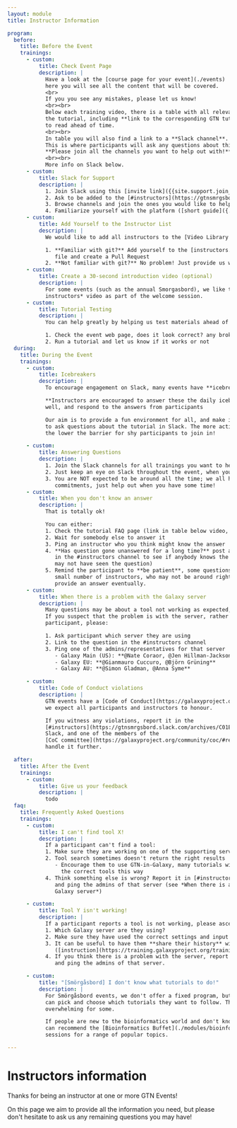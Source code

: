 ```yaml
---
layout: module
title: Instructor Information

program:
  before:
    title: Before the Event
    trainings:
      - custom:
          title: Check Event Page
          description: |
            Have a look at the [course page for your event](./events)
            here you will see all the content that will be covered.
            <br>
            If you you see any mistakes, please let us know!
            <br><br>
            Below each training video, there is a table with all relevant information regarding
            the tutorial, including **link to the corresponding GTN tutorial**, which you may wish
            to read ahead of time.
            <br><br>
            In table you will also find a link to a **Slack channel**.
            This is where participants will ask any questions about this tutorial.
            **Please join all the channels you want to help out with!**.
            <br><br>
            More info on Slack below.
      - custom:
          title: Slack for Support
          description: |
            1. Join Slack using this [invite link]({{site.support.join_link}})
            2. Ask to be added to the [#instructors](https://gtnsmrgsbord.slack.com/archives/C01ES97MZBN) channel.
            3. Browse channels and join the ones you would like to help with!
            4. Familiarize yourself with the platform ([short guide]({./instructors/slack.html}}))
      - custom:
          title: Add Yourself to the Instructor List
          description: |
            We would like to add all instructors to the [Video Library Hall-of-Fame](./contributors)! (And to your event page).

            1. **Familiar with git?** Add yourself to the [instructors.yaml](https://github.com/gallantries/video-library/blob/main/docs/instructors.yaml)
               file and create a Pull Request
            2. **Not familiar with git?** No problem! Just provide us with your name, affiation, and (optionally) a profile picture, and we will add you to the list. You can ask in the [#instructors](https://gtnsmrgsbord.slack.com/archives/C01ES97MZBN) channel of Slack (or via DM)
      - custom:
          title: Create a 30-second introduction video (optional)
          description: |
            For some events (such as the annual Smorgasbord), we like to have a *Meet your
            instructors* video as part of the welcome session.
      - custom:
          title: Tutorial Testing
          description: |
            You can help greatly by helping us test materials ahead of time!

            1. Check the event web page, does it look correct? any broken links? etc
            2. Run a tutorial and let us know if it works or not
  during:
    title: During the Event
    trainings:
      - custom:
          title: Icebreakers
          description: |
            To encourage engagement on Slack, many events have **icebreaker questions**

            **Instructors are encouraged to answer these the daily icebreakers** in Slack as
            well, and respond to the answers from participants

            Our aim is to provide a fun environment for all, and make it easier for participants
            to ask questions about the tutorial in Slack. The more activity there is on Slack,
            the lower the barrier for shy participants to join in!

      - custom:
          title: Answering Questions
          description: |
            1. Join the Slack channels for all trainings you want to help out with.
            2. Just keep an eye on Slack throughout the event, when you can.
            3. You are NOT expected to be around all the time; we all have jobs and other
               commitments, just help out when you have some time!
      - custom:
          title: When you don't know an answer
          description: |
            That is totally ok!

            You can either:
            1. Check the tutorial FAQ page (link in table below video, top of Slack channel)
            2. Wait for somebody else to answer it
            3. Ping an instructor who you think might know the answer
            4. **Has question gone unanswered for a long time?** post a link to it
               in the #instructors channel to see if anybody knows the answer (other instructors
               may not have seen the question)
            5. Remind the participant to **be patient**, some questions can only be answered by a
               small number of instructors, who may not be around right now, but they will
               provide an answer eventually.
      - custom:
          title: When there is a problem with the Galaxy server
          description: |
            Many questions may be about a tool not working as expected, or other problems with Galaxy
            If you suspect that the problem is with the server, rather than a mistake by the
            participant, please:

            1. Ask participant which server they are using
            2. Link to the question in the #instructors channel
            3. Ping one of the admins/representatives for that server
               - Galaxy Main (US): **@Nate Coraor, @Jen Hillman-Jackson**
               - Galaxy EU: **@Gianmauro Cuccuro, @Björn Grüning**
               - Galaxy AU: **@Simon Gladman, @Anna Syme**

      - custom:
          title: Code of Conduct violations
          description: |
            GTN events have a [Code of Conduct](https://galaxyproject.org/community/coc/) that
            we expect all participants and instructors to honour.

            If you witness any violations, report it in the
            [#instructors](https://gtnsmrgsbord.slack.com/archives/C01ES97MZBN) channel on
            Slack, and one of the members of the
            [CoC committee](https://galaxyproject.org/community/coc/#reporting-issues) will
            handle it further.

  after:
    title: After the Event
    trainings:
      - custom:
          title: Give us your feedback
          description: |
            todo
  faq:
    title: Frequently Asked Questions
    trainings:
      - custom:
          title: I can't find tool X!
          description: |
            If a participant can't find a tool:
            1. Make sure they are working on one of the supporting servers.
            2. Tool search sometimes doesn't return the right results
               - Encourage them to use GTN-in-Galaxy, many tutorials will have direct links to
                 the correct tools this way
            4. Think something else is wrong? Report it in [#instructors](https://gtnsmrgsbord.slack.com/archives/C01ES97MZBN) channel
               and ping the admins of that server (see *When there is a problem with the
               Galaxy server*)

      - custom:
          title: Tool Y isn't working!
          description: |
            If a participant reports a tool is not working, please ascertain:
            1. Which Galaxy server are they using?
            2. Make sure they have used the correct settings and input files
            3. It can be useful to have them **share their history** with you
               ([instruction](https://training.galaxyproject.org/training-material/faqs/galaxy/histories_sharing.html))
            4. If you think there is a problem with the server, report it in [#instructors](https://gtnsmrgsbord.slack.com/archives/C01ES97MZBN) channel
               and ping the admins of that server.

      - custom:
          title: "[Smörgåsbord] I don't know what tutorials to do!"
          description: |
            For Smörgåsbord events, we don't offer a fixed program, but participants
            can pick and choose which tutorials they want to follow. This flexibility can be
            overwhelming for some.

            If people are new to the bioinformatics world and don't know where to start, you
            can recommend the [Bioinformatics Buffet](./modules/bioinformatics-buffet) module. This covers the introductory
            sessions for a range of popular topics.

---
```


# Instructors information

Thanks for being an instructor at one or more GTN Events!

On this page we aim to provide all the information you need, but please don't hesitate to ask us any remaining questions you may have!


